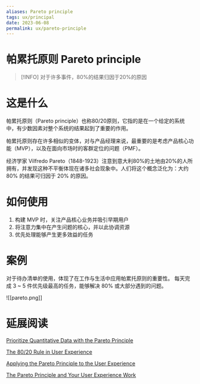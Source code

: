 ```yaml
---
aliases: Pareto principle
tags: ux/principal
date: 2023-06-08
permalink: ux/pareto-principle
---
```

# 帕累托原则 Pareto principle

> [!INFO] 对于许多事件，80%的结果归因于20%的原因

# 这是什么

帕累托原则（Pareto principle）也称80/20原则，它指的是在一个给定的系统中，有少数因素对整个系统的结果起到了重要的作用。  

帕累托原则存在许多相似的变体，对与产品经理来说，最重要的是考虑产品核心功能（MVP），以及在面向市场时的客群定位的问题（PMF）。

经济学家 Vilfredo Pareto（1848-1923）注意到意大利80%的土地由20%的人所拥有，并发现这种不平衡体现在诸多社会现象中。人们将这个概念泛化为：大约 80% 的结果可归因于 20% 的原因。

# 如何使用

1. 构建 MVP 时，关注产品核心业务并吸引早期用户  
2. 将注意力集中在产生问题的核心，并以此协调资源  
3. 优先处理能够产生更多效益的任务

# 案例

对于待办清单的使用，体现了在工作与生活中应用帕累托原则的重要性。
每天完成 3 ~ 5 件优先级最高的任务，能够解决 80% 或大部分遇到的问题。

![[pareto.png]]


# 延展阅读

[Prioritize Quantitative Data with the Pareto Principle](https://www.nngroup.com/articles/pareto-principle/)

[The 80/20 Rule in User Experience](https://medium.com/design-ibm/the-80-20-rule-in-user-experience-1695de32aaae)

[Applying the Pareto Principle to the User Experience](https://measuringu.com/pareto-ux/)

[The Pareto Principle and Your User Experience Work](https://www.interaction-design.org/literature/article/the-pareto-principle-and-your-user-experience-work)